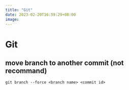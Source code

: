 ```yaml
---
title: "Git"
date: 2023-02-20T16:59:29+08:00
image: 
---
```


# Git
## move branch to another commit (not recommand)
```
git branch --force <branch name> <commit id>
```
